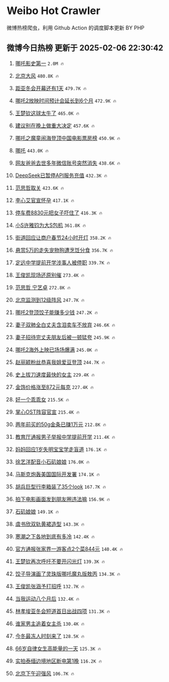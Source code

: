 # Weibo Hot Crawler 



微博热榜爬虫，利用 Github Action 的调度脚本更新 BY PHP 


## 微博今日热榜 更新于 2025-02-06 22:30:42 
1. [哪吒影史第一](https://s.weibo.com/weibo?q=%E5%93%AA%E5%90%92%E5%BD%B1%E5%8F%B2%E7%AC%AC%E4%B8%80&t=31&band_rank=1&Refer=top) `2.0M 🔥` 

1. [北京大风](https://s.weibo.com/weibo?q=%E5%8C%97%E4%BA%AC%E5%A4%A7%E9%A3%8E&t=31&band_rank=2&Refer=top) `480.8K 🔥` 

1. [距亚冬会开幕还有1天](https://s.weibo.com/weibo?q=%23%E8%B7%9D%E4%BA%9A%E5%86%AC%E4%BC%9A%E5%BC%80%E5%B9%95%E8%BF%98%E6%9C%891%E5%A4%A9%23&t=31&band_rank=3&Refer=top) `479.7K 🔥` 

1. [哪吒2放映时间预计会延长到6个月](https://s.weibo.com/weibo?q=%23%E5%93%AA%E5%90%922%E6%94%BE%E6%98%A0%E6%97%B6%E9%97%B4%E9%A2%84%E8%AE%A1%E4%BC%9A%E5%BB%B6%E9%95%BF%E5%88%B06%E4%B8%AA%E6%9C%88%23&t=31&band_rank=4&Refer=top) `472.9K 🔥` 

1. [王楚钦这球太牛了](https://s.weibo.com/weibo?q=%E7%8E%8B%E6%A5%9A%E9%92%A6%E8%BF%99%E7%90%83%E5%A4%AA%E7%89%9B%E4%BA%86&t=31&band_rank=5&Refer=top) `465.0K 🔥` 

1. [建议别在晚上做重大决定](https://s.weibo.com/weibo?q=%23%E5%BB%BA%E8%AE%AE%E5%88%AB%E5%9C%A8%E6%99%9A%E4%B8%8A%E5%81%9A%E9%87%8D%E5%A4%A7%E5%86%B3%E5%AE%9A%23&t=31&band_rank=6&Refer=top) `457.6K 🔥` 

1. [哪吒之魔童闹海登顶中国电影票房榜](https://s.weibo.com/weibo?q=%23%E5%93%AA%E5%90%92%E4%B9%8B%E9%AD%94%E7%AB%A5%E9%97%B9%E6%B5%B7%E7%99%BB%E9%A1%B6%E4%B8%AD%E5%9B%BD%E7%94%B5%E5%BD%B1%E7%A5%A8%E6%88%BF%E6%A6%9C%23&t=31&band_rank=7&Refer=top) `450.9K 🔥` 

1. [哪吒](https://s.weibo.com/weibo?q=%E5%93%AA%E5%90%92&t=31&band_rank=8&Refer=top) `443.0K 🔥` 

1. [网友爸爸去世多年微信账号突然消失](https://s.weibo.com/weibo?q=%23%E7%BD%91%E5%8F%8B%E7%88%B8%E7%88%B8%E5%8E%BB%E4%B8%96%E5%A4%9A%E5%B9%B4%E5%BE%AE%E4%BF%A1%E8%B4%A6%E5%8F%B7%E7%AA%81%E7%84%B6%E6%B6%88%E5%A4%B1%23&t=31&band_rank=9&Refer=top) `438.6K 🔥` 

1. [DeepSeek已暂停API服务充值](https://s.weibo.com/weibo?q=%23DeepSeek%E5%B7%B2%E6%9A%82%E5%81%9CAPI%E6%9C%8D%E5%8A%A1%E5%85%85%E5%80%BC%23&t=31&band_rank=10&Refer=top) `432.3K 🔥` 

1. [范思哲取关](https://s.weibo.com/weibo?q=%23%E8%8C%83%E6%80%9D%E5%93%B2%E5%8F%96%E5%85%B3%23&t=31&band_rank=11&Refer=top) `423.6K 🔥` 

1. [李心艾官宣怀孕](https://s.weibo.com/weibo?q=%23%E6%9D%8E%E5%BF%83%E8%89%BE%E5%AE%98%E5%AE%A3%E6%80%80%E5%AD%95%23&t=31&band_rank=12&Refer=top) `417.1K 🔥` 

1. [停车费8830元把女子吓住了](https://s.weibo.com/weibo?q=%23%E5%81%9C%E8%BD%A6%E8%B4%B98830%E5%85%83%E6%8A%8A%E5%A5%B3%E5%AD%90%E5%90%93%E4%BD%8F%E4%BA%86%23&t=31&band_rank=13&Refer=top) `416.3K 🔥` 

1. [小S许雅钧为大S包机](https://s.weibo.com/weibo?q=%23%E5%B0%8FS%E8%AE%B8%E9%9B%85%E9%92%A7%E4%B8%BA%E5%A4%A7S%E5%8C%85%E6%9C%BA%23&t=31&band_rank=14&Refer=top) `361.8K 🔥` 

1. [街道回应让商户春节24小时开灯](https://s.weibo.com/weibo?q=%23%E8%A1%97%E9%81%93%E5%9B%9E%E5%BA%94%E8%AE%A9%E5%95%86%E6%88%B7%E6%98%A5%E8%8A%8224%E5%B0%8F%E6%97%B6%E5%BC%80%E7%81%AF%23&t=31&band_rank=15&Refer=top) `358.2K 🔥` 

1. [悬赏5万的走失宠物狗遭烹饪分食](https://s.weibo.com/weibo?q=%23%E6%82%AC%E8%B5%8F5%E4%B8%87%E7%9A%84%E8%B5%B0%E5%A4%B1%E5%AE%A0%E7%89%A9%E7%8B%97%E9%81%AD%E7%83%B9%E9%A5%AA%E5%88%86%E9%A3%9F%23&t=31&band_rank=16&Refer=top) `356.7K 🔥` 

1. [定远中学提前开学涉事人被停职](https://s.weibo.com/weibo?q=%23%E5%AE%9A%E8%BF%9C%E4%B8%AD%E5%AD%A6%E6%8F%90%E5%89%8D%E5%BC%80%E5%AD%A6%E6%B6%89%E4%BA%8B%E4%BA%BA%E8%A2%AB%E5%81%9C%E8%81%8C%23&t=31&band_rank=17&Refer=top) `339.7K 🔥` 

1. [王俊凯现场还原别催](https://s.weibo.com/weibo?q=%23%E7%8E%8B%E4%BF%8A%E5%87%AF%E7%8E%B0%E5%9C%BA%E8%BF%98%E5%8E%9F%E5%88%AB%E5%82%AC%23&t=31&band_rank=18&Refer=top) `273.4K 🔥` 

1. [范思哲 宁艺卓](https://s.weibo.com/weibo?q=%E8%8C%83%E6%80%9D%E5%93%B2%20%E5%AE%81%E8%89%BA%E5%8D%93&t=31&band_rank=19&Refer=top) `272.8K 🔥` 

1. [北京监测到12级阵风](https://s.weibo.com/weibo?q=%23%E5%8C%97%E4%BA%AC%E7%9B%91%E6%B5%8B%E5%88%B012%E7%BA%A7%E9%98%B5%E9%A3%8E%23&t=31&band_rank=20&Refer=top) `247.7K 🔥` 

1. [哪吒2登顶饺子能赚多少钱](https://s.weibo.com/weibo?q=%23%E5%93%AA%E5%90%922%E7%99%BB%E9%A1%B6%E9%A5%BA%E5%AD%90%E8%83%BD%E8%B5%9A%E5%A4%9A%E5%B0%91%E9%92%B1%23&t=31&band_rank=21&Refer=top) `247.2K 🔥` 

1. [妻子双肺全白丈夫含泪卖车不放弃](https://s.weibo.com/weibo?q=%23%E5%A6%BB%E5%AD%90%E5%8F%8C%E8%82%BA%E5%85%A8%E7%99%BD%E4%B8%88%E5%A4%AB%E5%90%AB%E6%B3%AA%E5%8D%96%E8%BD%A6%E4%B8%8D%E6%94%BE%E5%BC%83%23&t=31&band_rank=22&Refer=top) `246.6K 🔥` 

1. [妻子招待完丈夫朋友后被一顿猛夸](https://s.weibo.com/weibo?q=%23%E5%A6%BB%E5%AD%90%E6%8B%9B%E5%BE%85%E5%AE%8C%E4%B8%88%E5%A4%AB%E6%9C%8B%E5%8F%8B%E5%90%8E%E8%A2%AB%E4%B8%80%E9%A1%BF%E7%8C%9B%E5%A4%B8%23&t=31&band_rank=23&Refer=top) `245.9K 🔥` 

1. [哪吒2海外上映已场场爆满](https://s.weibo.com/weibo?q=%23%E5%93%AA%E5%90%922%E6%B5%B7%E5%A4%96%E4%B8%8A%E6%98%A0%E5%B7%B2%E5%9C%BA%E5%9C%BA%E7%88%86%E6%BB%A1%23&t=31&band_rank=24&Refer=top) `245.0K 🔥` 

1. [赵丽颖粉丝恭喜我姐爱豆登顶](https://s.weibo.com/weibo?q=%23%E8%B5%B5%E4%B8%BD%E9%A2%96%E7%B2%89%E4%B8%9D%E6%81%AD%E5%96%9C%E6%88%91%E5%A7%90%E7%88%B1%E8%B1%86%E7%99%BB%E9%A1%B6%23&t=31&band_rank=25&Refer=top) `244.7K 🔥` 

1. [史上拔刀速度最快的女主](https://s.weibo.com/weibo?q=%E5%8F%B2%E4%B8%8A%E6%8B%94%E5%88%80%E9%80%9F%E5%BA%A6%E6%9C%80%E5%BF%AB%E7%9A%84%E5%A5%B3%E4%B8%BB&t=31&band_rank=26&Refer=top) `229.4K 🔥` 

1. [金饰价格涨至872元每克](https://s.weibo.com/weibo?q=%23%E9%87%91%E9%A5%B0%E4%BB%B7%E6%A0%BC%E6%B6%A8%E8%87%B3872%E5%85%83%E6%AF%8F%E5%85%8B%23&t=31&band_rank=27&Refer=top) `227.4K 🔥` 

1. [好一个乖乖女](https://s.weibo.com/weibo?q=%23%E5%A5%BD%E4%B8%80%E4%B8%AA%E4%B9%96%E4%B9%96%E5%A5%B3%23&t=31&band_rank=28&Refer=top) `215.5K 🔥` 

1. [掌心OST阵容官宣](https://s.weibo.com/weibo?q=%23%E6%8E%8C%E5%BF%83OST%E9%98%B5%E5%AE%B9%E5%AE%98%E5%AE%A3%23&t=31&band_rank=29&Refer=top) `215.4K 🔥` 

1. [两年前买的50g金条已赚1万元](https://s.weibo.com/weibo?q=%23%E4%B8%A4%E5%B9%B4%E5%89%8D%E4%B9%B0%E7%9A%8450g%E9%87%91%E6%9D%A1%E5%B7%B2%E8%B5%9A1%E4%B8%87%E5%85%83%23&t=31&band_rank=30&Refer=top) `212.8K 🔥` 

1. [教育厅通报男子举报中学提前开学](https://s.weibo.com/weibo?q=%23%E6%95%99%E8%82%B2%E5%8E%85%E9%80%9A%E6%8A%A5%E7%94%B7%E5%AD%90%E4%B8%BE%E6%8A%A5%E4%B8%AD%E5%AD%A6%E6%8F%90%E5%89%8D%E5%BC%80%E5%AD%A6%23&t=31&band_rank=31&Refer=top) `211.4K 🔥` 

1. [妈妈回应1岁失明宝宝学走盲道](https://s.weibo.com/weibo?q=%23%E5%A6%88%E5%A6%88%E5%9B%9E%E5%BA%941%E5%B2%81%E5%A4%B1%E6%98%8E%E5%AE%9D%E5%AE%9D%E5%AD%A6%E8%B5%B0%E7%9B%B2%E9%81%93%23&t=31&band_rank=32&Refer=top) `176.1K 🔥` 

1. [徐艺洋配音小石矶娘娘](https://s.weibo.com/weibo?q=%23%E5%BE%90%E8%89%BA%E6%B4%8B%E9%85%8D%E9%9F%B3%E5%B0%8F%E7%9F%B3%E7%9F%B6%E5%A8%98%E5%A8%98%23&t=31&band_rank=33&Refer=top) `176.0K 🔥` 

1. [马斯克炮轰美国国际开发署](https://s.weibo.com/weibo?q=%23%E9%A9%AC%E6%96%AF%E5%85%8B%E7%82%AE%E8%BD%B0%E7%BE%8E%E5%9B%BD%E5%9B%BD%E9%99%85%E5%BC%80%E5%8F%91%E7%BD%B2%23&t=31&band_rank=34&Refer=top) `174.1K 🔥` 

1. [胡兵巨型行李箱装了35个look](https://s.weibo.com/weibo?q=%23%E8%83%A1%E5%85%B5%E5%B7%A8%E5%9E%8B%E8%A1%8C%E6%9D%8E%E7%AE%B1%E8%A3%85%E4%BA%8635%E4%B8%AAlook%23&t=31&band_rank=35&Refer=top) `167.7K 🔥` 

1. [拍下电影画面发到朋友圈违法嘛](https://s.weibo.com/weibo?q=%23%E6%8B%8D%E4%B8%8B%E7%94%B5%E5%BD%B1%E7%94%BB%E9%9D%A2%E5%8F%91%E5%88%B0%E6%9C%8B%E5%8F%8B%E5%9C%88%E8%BF%9D%E6%B3%95%E5%98%9B%23&t=31&band_rank=36&Refer=top) `156.9K 🔥` 

1. [石矶娘娘](https://s.weibo.com/weibo?q=%E7%9F%B3%E7%9F%B6%E5%A8%98%E5%A8%98&t=31&band_rank=37&Refer=top) `149.1K 🔥` 

1. [虞书欣双轨黄裙造型](https://s.weibo.com/weibo?q=%23%E8%99%9E%E4%B9%A6%E6%AC%A3%E5%8F%8C%E8%BD%A8%E9%BB%84%E8%A3%99%E9%80%A0%E5%9E%8B%23&t=31&band_rank=38&Refer=top) `143.3K 🔥` 

1. [寒潮之下各地到底有多冷](https://s.weibo.com/weibo?q=%23%E5%AF%92%E6%BD%AE%E4%B9%8B%E4%B8%8B%E5%90%84%E5%9C%B0%E5%88%B0%E5%BA%95%E6%9C%89%E5%A4%9A%E5%86%B7%23&t=31&band_rank=39&Refer=top) `142.4K 🔥` 

1. [官方通报张家界一游客点2个菜844元](https://s.weibo.com/weibo?q=%23%E5%AE%98%E6%96%B9%E9%80%9A%E6%8A%A5%E5%BC%A0%E5%AE%B6%E7%95%8C%E4%B8%80%E6%B8%B8%E5%AE%A2%E7%82%B92%E4%B8%AA%E8%8F%9C844%E5%85%83%23&t=31&band_rank=40&Refer=top) `140.4K 🔥` 

1. [王楚钦再次呼吁不要开闪光灯](https://s.weibo.com/weibo?q=%23%E7%8E%8B%E6%A5%9A%E9%92%A6%E5%86%8D%E6%AC%A1%E5%91%BC%E5%90%81%E4%B8%8D%E8%A6%81%E5%BC%80%E9%97%AA%E5%85%89%E7%81%AF%23&t=31&band_rank=41&Refer=top) `139.3K 🔥` 

1. [饺子导演画了灵珠版哪吒魔丸版敖丙](https://s.weibo.com/weibo?q=%23%E9%A5%BA%E5%AD%90%E5%AF%BC%E6%BC%94%E7%94%BB%E4%BA%86%E7%81%B5%E7%8F%A0%E7%89%88%E5%93%AA%E5%90%92%E9%AD%94%E4%B8%B8%E7%89%88%E6%95%96%E4%B8%99%23&t=31&band_rank=42&Refer=top) `134.3K 🔥` 

1. [王俊凯张涵予打招呼](https://s.weibo.com/weibo?q=%23%E7%8E%8B%E4%BF%8A%E5%87%AF%E5%BC%A0%E6%B6%B5%E4%BA%88%E6%89%93%E6%8B%9B%E5%91%BC%23&t=31&band_rank=43&Refer=top) `132.7K 🔥` 

1. [当我运动八个月后](https://s.weibo.com/weibo?q=%E5%BD%93%E6%88%91%E8%BF%90%E5%8A%A8%E5%85%AB%E4%B8%AA%E6%9C%88%E5%90%8E&t=31&band_rank=44&Refer=top) `132.4K 🔥` 

1. [林孝埈亚冬会短道首日出战四项](https://s.weibo.com/weibo?q=%23%E6%9E%97%E5%AD%9D%E5%9F%88%E4%BA%9A%E5%86%AC%E4%BC%9A%E7%9F%AD%E9%81%93%E9%A6%96%E6%97%A5%E5%87%BA%E6%88%98%E5%9B%9B%E9%A1%B9%23&t=31&band_rank=45&Refer=top) `131.3K 🔥` 

1. [谁家男主追着女主杀](https://s.weibo.com/weibo?q=%E8%B0%81%E5%AE%B6%E7%94%B7%E4%B8%BB%E8%BF%BD%E7%9D%80%E5%A5%B3%E4%B8%BB%E6%9D%80&t=31&band_rank=46&Refer=top) `130.4K 🔥` 

1. [今冬最冻人时刻来了](https://s.weibo.com/weibo?q=%23%E4%BB%8A%E5%86%AC%E6%9C%80%E5%86%BB%E4%BA%BA%E6%97%B6%E5%88%BB%E6%9D%A5%E4%BA%86%23&t=31&band_rank=47&Refer=top) `128.5K 🔥` 

1. [66岁自律女生高能量的一天](https://s.weibo.com/weibo?q=%2366%E5%B2%81%E8%87%AA%E5%BE%8B%E5%A5%B3%E7%94%9F%E9%AB%98%E8%83%BD%E9%87%8F%E7%9A%84%E4%B8%80%E5%A4%A9%23&t=31&band_rank=48&Refer=top) `125.3K 🔥` 

1. [实拍泰缅边境地区断电第1晚](https://s.weibo.com/weibo?q=%23%E5%AE%9E%E6%8B%8D%E6%B3%B0%E7%BC%85%E8%BE%B9%E5%A2%83%E5%9C%B0%E5%8C%BA%E6%96%AD%E7%94%B5%E7%AC%AC1%E6%99%9A%23&t=31&band_rank=49&Refer=top) `116.2K 🔥` 

1. [北京下午迎强风](https://s.weibo.com/weibo?q=%23%E5%8C%97%E4%BA%AC%E4%B8%8B%E5%8D%88%E8%BF%8E%E5%BC%BA%E9%A3%8E%23&t=31&band_rank=50&Refer=top) `106.7K 🔥` 

